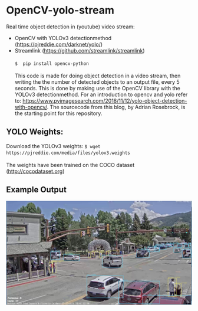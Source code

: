 # OpenCV-yolo-stream
Real time object detection in (youtube) video stream:
* OpenCV with YOLOv3 detectionmethod (https://pjreddie.com/darknet/yolo/) 
* Streamlink (https://github.com/streamlink/streamlink)
<br><br>
`$  pip install opencv-python`
<br><br>
This code is made for doing object detection in a video stream, then writing the the number of detected objects to an output file, every 5  seconds. This is done by making use of the OpenCV library with the YOLOv3 detectionmethod. For an introduction to opencv and yolo refer to: https://www.pyimagesearch.com/2018/11/12/yolo-object-detection-with-opencv/. The sourcecode from this blog, by Adrian Rosebrock, is the starting point for this repository.

## YOLO Weights:
Download the YOLOv3 weights:
 `$ wget https://pjreddie.com/media/files/yolov3.weights` <br><br>
The weights have been trained on the COCO dataset (http://cocodataset.org)

## Example Output
![](output_JacksonHole.JPG)


